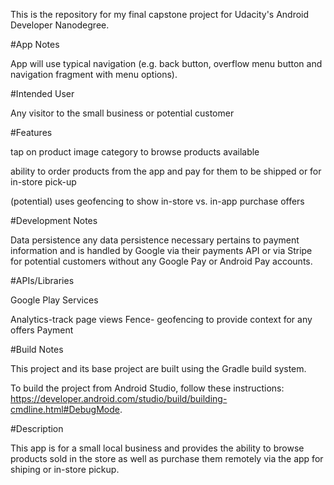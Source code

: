 This is the repository for my final capstone project for Udacity's Android Developer Nanodegree.

#App Notes

App will use typical navigation (e.g. back button, overflow menu button and navigation fragment with menu options).

#Intended User

Any visitor to the small business or potential customer

#Features

tap on product image category to browse products available

ability to order products from the app and pay for them to be shipped or for in-store pick-up

(potential) uses geofencing to show in-store vs. in-app purchase offers

#Development Notes

Data persistence any data persistence necessary pertains to payment information and is handled by Google via their payments API or via Stripe
for potential customers without any Google Pay or Android Pay accounts.

#APIs/Libraries

Google Play Services

Analytics-track page views
Fence- geofencing to provide context for any offers
Payment


#Build Notes

This project and its base project are built using the Gradle build system.

To build the project from Android Studio, follow these instructions: https://developer.android.com/studio/build/building-cmdline.html#DebugMode.

#Description

This app is for a small local business and provides the ability to browse products sold in the store as well as purchase them remotely via the app
for shiping or in-store pickup.

